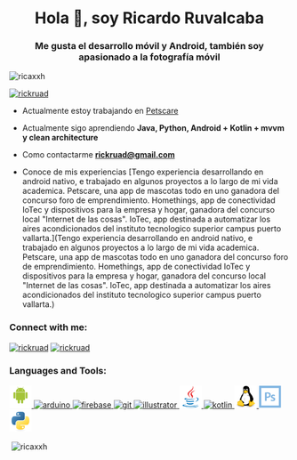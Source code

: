 <h1 align="center">Hola 👋, soy Ricardo Ruvalcaba</h1>
<h3 align="center">Me gusta el desarrollo móvil y Android, también soy apasionado a la fotografía móvil</h3>

<p align="left"> <img src="https://komarev.com/ghpvc/?username=ricaxxh&label=Profile%20views&color=0e75b6&style=flat" alt="ricaxxh" /> </p>

<p align="left"> <a href="https://twitter.com/rickruad" target="blank"><img src="https://img.shields.io/twitter/follow/rickruad?logo=twitter&style=for-the-badge" alt="rickruad" /></a> </p>

- Actualmente estoy trabajando en [Petscare](https://github.com/ALDAIR301098/Petscare)

- Actualmente sigo aprendiendo **Java, Python, Android + Kotlin + mvvm y clean architecture**

- Como contactarme **rickruad@gmail.com**

- Conoce de mis experiencias [Tengo experiencia desarrollando en android nativo, e trabajado en algunos proyectos a lo largo de mi vida academica. Petscare, una app de mascotas todo en uno ganadora del concurso foro de emprendimiento. Homethings, app de conectividad IoTec y dispositivos para la empresa y hogar, ganadora del concurso local "Internet de las cosas". IoTec, app destinada a automatizar los aires acondicionados del instituto tecnologico superior campus puerto vallarta.](Tengo experiencia desarrollando en android nativo, e trabajado en algunos proyectos a lo largo de mi vida academica. Petscare, una app de mascotas todo en uno ganadora del concurso foro de emprendimiento. Homethings, app de conectividad IoTec y dispositivos para la empresa y hogar, ganadora del concurso local "Internet de las cosas". IoTec, app destinada a automatizar los aires acondicionados del instituto tecnologico superior campus puerto vallarta.)

<h3 align="left">Connect with me:</h3>
<p align="left">
<a href="https://twitter.com/rickruad" target="blank"><img align="center" src="https://raw.githubusercontent.com/rahuldkjain/github-profile-readme-generator/master/src/images/icons/Social/twitter.svg" alt="rickruad" height="30" width="40" /></a>
<a href="https://linkedin.com/in/rickruad" target="blank"><img align="center" src="https://raw.githubusercontent.com/rahuldkjain/github-profile-readme-generator/master/src/images/icons/Social/linked-in-alt.svg" alt="rickruad" height="30" width="40" /></a>
</p>

<h3 align="left">Languages and Tools:</h3>
<p align="left"> <a href="https://developer.android.com" target="_blank" rel="noreferrer"> <img src="https://raw.githubusercontent.com/devicons/devicon/master/icons/android/android-original-wordmark.svg" alt="android" width="40" height="40"/> </a> <a href="https://www.arduino.cc/" target="_blank" rel="noreferrer"> <img src="https://cdn.worldvectorlogo.com/logos/arduino-1.svg" alt="arduino" width="40" height="40"/> </a> <a href="https://firebase.google.com/" target="_blank" rel="noreferrer"> <img src="https://www.vectorlogo.zone/logos/firebase/firebase-icon.svg" alt="firebase" width="40" height="40"/> </a> <a href="https://git-scm.com/" target="_blank" rel="noreferrer"> <img src="https://www.vectorlogo.zone/logos/git-scm/git-scm-icon.svg" alt="git" width="40" height="40"/> </a> <a href="https://www.adobe.com/in/products/illustrator.html" target="_blank" rel="noreferrer"> <img src="https://www.vectorlogo.zone/logos/adobe_illustrator/adobe_illustrator-icon.svg" alt="illustrator" width="40" height="40"/> </a> <a href="https://www.java.com" target="_blank" rel="noreferrer"> <img src="https://raw.githubusercontent.com/devicons/devicon/master/icons/java/java-original.svg" alt="java" width="40" height="40"/> </a> <a href="https://kotlinlang.org" target="_blank" rel="noreferrer"> <img src="https://www.vectorlogo.zone/logos/kotlinlang/kotlinlang-icon.svg" alt="kotlin" width="40" height="40"/> </a> <a href="https://www.linux.org/" target="_blank" rel="noreferrer"> <img src="https://raw.githubusercontent.com/devicons/devicon/master/icons/linux/linux-original.svg" alt="linux" width="40" height="40"/> </a> <a href="https://www.photoshop.com/en" target="_blank" rel="noreferrer"> <img src="https://raw.githubusercontent.com/devicons/devicon/master/icons/photoshop/photoshop-line.svg" alt="photoshop" width="40" height="40"/> </a> <a href="https://www.python.org" target="_blank" rel="noreferrer"> <img src="https://raw.githubusercontent.com/devicons/devicon/master/icons/python/python-original.svg" alt="python" width="40" height="40"/> </a> </p>

<p>&nbsp;<img align="center" src="https://github-readme-stats.vercel.app/api?username=ricaxxh&show_icons=true&locale=en" alt="ricaxxh" /></p>
